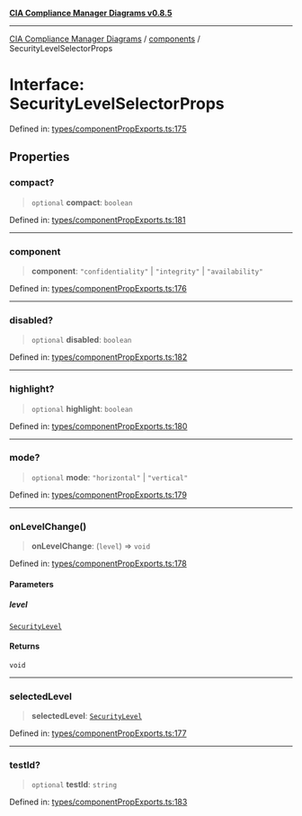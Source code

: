 [**CIA Compliance Manager Diagrams v0.8.5**](../../README.md)

***

[CIA Compliance Manager Diagrams](../../modules.md) / [components](../README.md) / SecurityLevelSelectorProps

# Interface: SecurityLevelSelectorProps

Defined in: [types/componentPropExports.ts:175](https://github.com/Hack23/cia-compliance-manager/blob/b7c3bc9644fb5b9d82b5b184ba290206da25104b/src/types/componentPropExports.ts#L175)

## Properties

### compact?

> `optional` **compact**: `boolean`

Defined in: [types/componentPropExports.ts:181](https://github.com/Hack23/cia-compliance-manager/blob/b7c3bc9644fb5b9d82b5b184ba290206da25104b/src/types/componentPropExports.ts#L181)

***

### component

> **component**: `"confidentiality"` \| `"integrity"` \| `"availability"`

Defined in: [types/componentPropExports.ts:176](https://github.com/Hack23/cia-compliance-manager/blob/b7c3bc9644fb5b9d82b5b184ba290206da25104b/src/types/componentPropExports.ts#L176)

***

### disabled?

> `optional` **disabled**: `boolean`

Defined in: [types/componentPropExports.ts:182](https://github.com/Hack23/cia-compliance-manager/blob/b7c3bc9644fb5b9d82b5b184ba290206da25104b/src/types/componentPropExports.ts#L182)

***

### highlight?

> `optional` **highlight**: `boolean`

Defined in: [types/componentPropExports.ts:180](https://github.com/Hack23/cia-compliance-manager/blob/b7c3bc9644fb5b9d82b5b184ba290206da25104b/src/types/componentPropExports.ts#L180)

***

### mode?

> `optional` **mode**: `"horizontal"` \| `"vertical"`

Defined in: [types/componentPropExports.ts:179](https://github.com/Hack23/cia-compliance-manager/blob/b7c3bc9644fb5b9d82b5b184ba290206da25104b/src/types/componentPropExports.ts#L179)

***

### onLevelChange()

> **onLevelChange**: (`level`) => `void`

Defined in: [types/componentPropExports.ts:178](https://github.com/Hack23/cia-compliance-manager/blob/b7c3bc9644fb5b9d82b5b184ba290206da25104b/src/types/componentPropExports.ts#L178)

#### Parameters

##### level

[`SecurityLevel`](../../index/type-aliases/SecurityLevel.md)

#### Returns

`void`

***

### selectedLevel

> **selectedLevel**: [`SecurityLevel`](../../index/type-aliases/SecurityLevel.md)

Defined in: [types/componentPropExports.ts:177](https://github.com/Hack23/cia-compliance-manager/blob/b7c3bc9644fb5b9d82b5b184ba290206da25104b/src/types/componentPropExports.ts#L177)

***

### testId?

> `optional` **testId**: `string`

Defined in: [types/componentPropExports.ts:183](https://github.com/Hack23/cia-compliance-manager/blob/b7c3bc9644fb5b9d82b5b184ba290206da25104b/src/types/componentPropExports.ts#L183)
